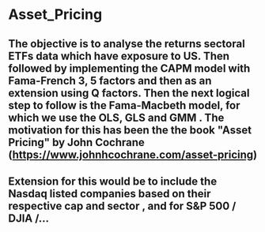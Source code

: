 
# Asset_Pricing

## The objective is to analyse the returns sectoral ETFs data which have exposure to US. Then followed by implementing the CAPM model with Fama-French 3, 5 factors and then as an extension using Q factors. Then the next logical step to follow is the Fama-Macbeth model, for which we use the OLS, GLS and GMM . The motivation for this has been the the book "Asset Pricing" by John Cochrane  (https://www.johnhcochrane.com/asset-pricing)
## Extension for this  would be to include the Nasdaq listed companies based on their respective cap and sector , and for S&P 500 / DJIA /...





